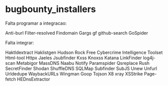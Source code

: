 # bugbounty_installers

Falta programar a integracao:

Anti-burl
Filter-resolved
Findomain
Gargs
gf
github-search
GoSpider


Falta integrar:

Haktldextract
Haklistgen
Hudson Rock Free Cybercrime Intelligence Toolset
Html-tool
Httpx
Jaeles
Jsubfinder
Kxss
Knoxss
Katana
LinkFinder
log4j-scan
Metabigor
MassDNS
Naabu
Notify
Paramspider
Qsreplace
Rush
SecretFinder
Shodan
ShuffleDNS
SQLMap
Subfinder
SubJS
Unew
Unfurl
Urldedupe
WaybackURLs
Wingman
Goop
Tojson
X8
xray
XSStrike
Page-fetch
HEDnsExtractor